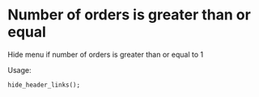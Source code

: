 # Number of orders is greater than or equal

Hide menu if number of orders is greater than or equal to 1

Usage:

    hide_header_links();
